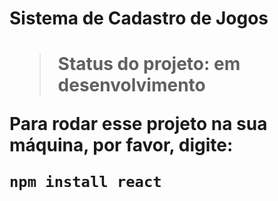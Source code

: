 <h1>Sistema de Cadastro de Jogos<h1>

> Status do projeto: em desenvolvimento

Para rodar esse projeto na sua máquina, por favor, digite:
```
npm install react
```
